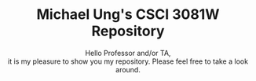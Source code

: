 <h1 align="center">Michael Ung's CSCI 3081W Repository</h1>
<p align="center">Hello Professor and/or TA,<br> it is my pleasure to show you my repository. Please feel free to take a look around.</p1>
